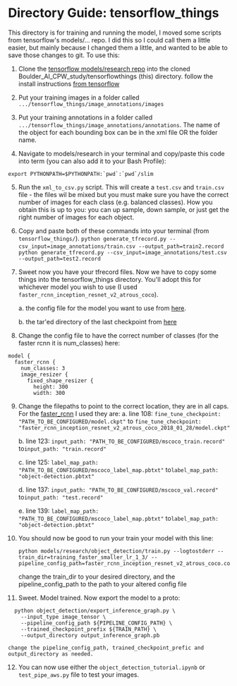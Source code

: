 # Directory Guide: tensorflow_things

This directory is for training and running the model, I moved some scripts from tensorflow's models/... repo. I did this so I could call them a little easier, but mainly because I changed them a little, and wanted to be able to save those changes to git. To use this:

1. Clone the [tensorflow models/research repo](https://github.com/tensorflow/models) into the cloned Boulder_AI_CPW_study/tensorflowthings (this) directory. 
  follow the install instructions [from tensorflow](https://github.com/tensorflow/models/blob/master/research/object_detection/g3doc/installation.md)

2. Put your training images in a folder called ```.../tensorflow_things/image_annotations/images```

3. Put your training annotations in a folder called ```.../tensorflow_things/image_annotations/annotations```. The name of the object for each bounding box can be in the xml file OR the folder name.

4. Navigate to models/research in your terminal and copy/paste this code into term (you can also add it to your Bash Profile): 

```export PYTHONPATH=$PYTHONPATH:`pwd`:`pwd`/slim```

5. Run the ```xml_to_csv.py``` script. This will create a ```test.csv``` and ```train.csv``` file - the files wil be mixed but you must make sure you have the correct number of images for each class (e.g. balanced classes). How you obtain this is up to you: you can up sample, down sample, or just get the right number of images for each object.

6. Copy and paste both of these commands into your terminal (from ```tensorflow_things/```). 
```python generate_tfrecord.py --csv_input=image_annotations/train.csv --output_path=train2.record```
``` python generate_tfrecord.py --csv_input=image_annotations/test.csv --output_path=test2.record```

7. Sweet now you have your tfrecord files. Now we have to copy some things into the tensorflow_things directory. You'll adopt this for whichever model you wish to use (I used ```faster_rcnn_inception_resnet_v2_atrous_coco```).

    a. the config file for the model you want to use from [here](https://github.com/tensorflow/models/tree/master/research/object_detection/samples/configs). 
  
    b. the tar'ed directory of the last checkpoint from [here](https://github.com/tensorflow/models/blob/master/research/object_detection/g3doc/detection_model_zoo.md)
8. Change the config file to have the correct number of classes (for the faster rcnn it is num_classes) here:
```
model {
  faster_rcnn {
    num_classes: 3
    image_resizer {
      fixed_shape_resizer {
        height: 300
        width: 300
```
        
9. Change the filepaths to point to the correct location, they are in all caps. For the [faster_rcnn](https://github.com/tensorflow/models/blob/master/research/object_detection/samples/configs/faster_rcnn_inception_resnet_v2_atrous_coco.config) I used they are:
    a. line 108: ```fine_tune_checkpoint: "PATH_TO_BE_CONFIGURED/model.ckpt"``` to ```fine_tune_checkpoint: "faster_rcnn_inception_resnet_v2_atrous_coco_2018_01_28/model.ckpt"```
        
    b. line 123: ```input_path: "PATH_TO_BE_CONFIGURED/mscoco_train.record"``` to```input_path: "train.record"```
       
    c. line 125: ```label_map_path: "PATH_TO_BE_CONFIGURED/mscoco_label_map.pbtxt"``` to```label_map_path: "object-detection.pbtxt"```
       
    d. line 137: ```input_path: "PATH_TO_BE_CONFIGURED/mscoco_val.record"``` to```input_path: "test.record"```
       
    e. line 139: ```label_map_path: "PATH_TO_BE_CONFIGURED/mscoco_label_map.pbtxt"``` to```label_map_path: "object-detection.pbtxt"```

10. You should now be good to run your train your model with this line:
    ```
    python models/research/object_detection/train.py --logtostderr --train_dir=training_faster_smaller_lr_1_3/ --pipeline_config_path=faster_rcnn_inception_resnet_v2_atrous_coco.config
    ```
    change the train_dir to your desired directory, and the pipeline_config_path to the path to your altered config file
    
11. Sweet. Model trained. Now export the model to a proto:
```
  python object_detection/export_inference_graph.py \
    --input_type image_tensor \
    --pipeline_config_path ${PIPELINE_CONFIG_PATH} \
    --trained_checkpoint_prefix ${TRAIN_PATH} \
    --output_directory output_inference_graph.pb
```
    change the pipeline_config_path, trained_checkpoint_prefic and output_directory as needed.
    
12. You can now use either the ```object_detection_tutorial.ipynb``` or ```test_pipe_aws.py``` file to test your images.
